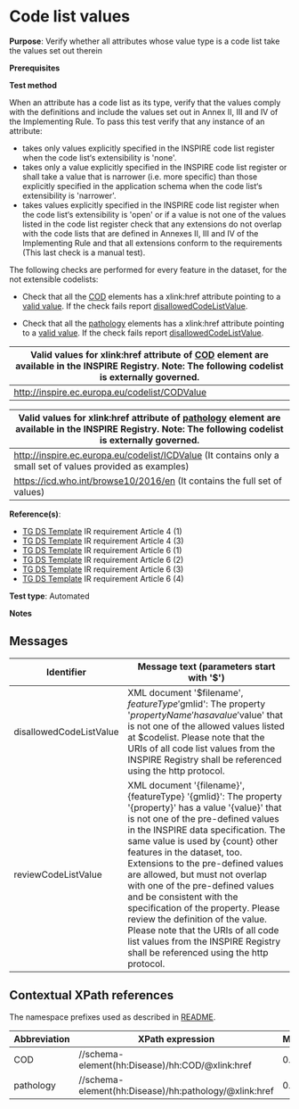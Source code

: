 # Code list values

**Purpose**: Verify whether all attributes whose value type is a code list take the values set out therein

**Prerequisites**

**Test method**

When an attribute has a code list as its type, verify that the values comply with the definitions and include the values set out in Annex II, III and IV of the Implementing Rule. To pass this test verify that any instance of an attribute:

* takes only values explicitly specified in the INSPIRE code list register when the code list‘s extensibility is 'none'.
* takes only a value explicitly specified in the INSPIRE code list register or shall take a value that is narrower (i.e. more specific) than those explicitly specified in the application schema when the code list‘s extensibility is 'narrower'.
* takes values explicitly specified in the INSPIRE code list register when the code list‘s extensibility is 'open' or if a value is not one of the values listed in the code list register check that any extensions do not overlap with the code lists that are defined in Annexes II, III and IV of the Implementing Rule and that all extensions conform to the requirements (This last check is a manual test).

The following checks are performed for every feature in the dataset, for the not extensible codelists:

* Check that all the [COD](#COD) elements has a xlink:href attribute pointing to a [valid value](#validValue1). If the check fails report [disallowedCodeListValue](#disallowedCodeListValue).

* Check that all the [pathology](#pathology) elements has a xlink:href attribute pointing to a [valid value](#validValue2). If the check fails report [disallowedCodeListValue](#disallowedCodeListValue).


| <a name="validValue1"></a> Valid values for xlink:href attribute of [COD](#COD) element are available in the INSPIRE Registry.  Note: The following codelist is externally governed.| 
| ---- | 
| http://inspire.ec.europa.eu/codelist/CODValue | 

| <a name="validValue2"></a> Valid values for xlink:href attribute of [pathology](#pathology) element are available in the INSPIRE Registry. Note: The following codelist is externally governed.| 
| ---- | 
| http://inspire.ec.europa.eu/codelist/ICDValue (It contains only a small set of values provided as examples)|
| https://icd.who.int/browse10/2016/en (It contains the full set of values)|


**Reference(s)**: 

* [TG DS Template](./README.md#ref_TG_DS_tmpl) IR requirement Article 4 (1)
* [TG DS Template](./README.md#ref_TG_DS_tmpl) IR requirement Article 4 (3)
* [TG DS Template](./README.md#ref_TG_DS_tmpl) IR requirement Article 6 (1)
* [TG DS Template](./README.md#ref_TG_DS_tmpl) IR requirement Article 6 (2)
* [TG DS Template](./README.md#ref_TG_DS_tmpl) IR requirement Article 6 (3)
* [TG DS Template](./README.md#ref_TG_DS_tmpl) IR requirement Article 6 (4)

**Test type**: Automated

**Notes**

## Messages

Identifier  |  Message text (parameters start with '$')
---------------------------------------------------------- | -------------------------------------------------------------------------
disallowedCodeListValue <a name="disallowedCodeListValue"/> | XML document '$filename', $featureType '$gmlid': The property '$propertyName' has a value '$value' that is not one of the allowed values listed at $codelist. Please note that the URIs of all code list values from the INSPIRE Registry shall be referenced using the http protocol. 
reviewCodeListValue <a name="reviewCodeListValue"/> | XML document '{filename}', {featureType} '{gmlid}': The property '{property}' has a value '{value}' that is not one of the pre-defined values in the INSPIRE data specification. The same value is used by {count} other features in the dataset, too. Extensions to the pre-defined values are allowed, but must not overlap with one of the pre-defined values and be consistent with the specification of the property. Please review the definition of the value. Please note that the URIs of all code list values from the INSPIRE Registry shall be referenced using the http protocol. 

## Contextual XPath references

The namespace prefixes used as described in [README](./README.md#namespaces).

Abbreviation                                               |  XPath expression				|Multiplicity       |Voidable
---------------------------------------------------------- | -------------------------------|-------------------|---------
COD <a name="COD"></a> | //schema-element(hh:Disease)/hh:COD/@xlink:href | 0..1 | No
pathology <a name="pathology"></a> | //schema-element(hh:Disease)/hh:pathology/@xlink:href | 0..1 | No